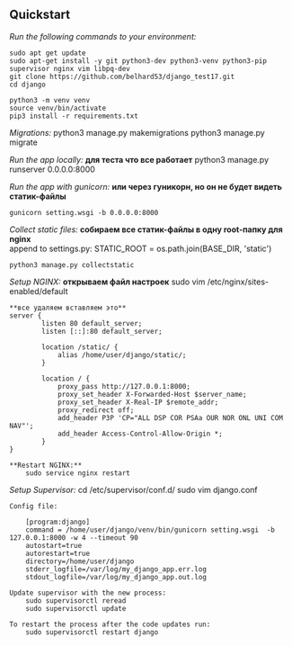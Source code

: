 ## Quickstart

*Run the following commands to your environment:*
    
    sudo apt get update
    sudo apt-get install -y git python3-dev python3-venv python3-pip supervisor nginx vim libpq-dev
    git clone https://github.com/belhard53/django_test17.git
    cd django
      
    python3 -m venv venv   
    source venv/bin/activate
    pip3 install -r requirements.txt 

*Migrations:*
    python3 manage.py makemigrations
    python3 manage.py migrate
    
*Run the app locally:*
    **для теста что все работает**
    python3 manage.py runserver 0.0.0.0:8000 

*Run the app with gunicorn:*
    **или через гуникорн, но он не будет видеть статик-файлы**
    
    gunicorn setting.wsgi -b 0.0.0.0:8000
    
*Collect static files:*
    **собираем все статик-файлы в одну root-папку для nginx**    
    append to settings.py:
        STATIC_ROOT = os.path.join(BASE_DIR, 'static')    
    
    python3 manage.py collectstatic 
    

*Setup NGINX:*
    **открываем файл настроек**
    sudo vim /etc/nginx/sites-enabled/default
    
   
    **все удаляем вставляем это**
    server {
            listen 80 default_server;
            listen [::]:80 default_server;

            location /static/ {
                alias /home/user/django/static/; 
            }

            location / {
                proxy_pass http://127.0.0.1:8000;
                proxy_set_header X-Forwarded-Host $server_name;
                proxy_set_header X-Real-IP $remote_addr;
                proxy_redirect off;
                add_header P3P 'CP="ALL DSP COR PSAa OUR NOR ONL UNI COM NAV"';
                add_header Access-Control-Allow-Origin *;
            }
    }
    
    **Restart NGINX:**    
        sudo service nginx restart
    
    
*Setup Supervisor:*
    cd /etc/supervisor/conf.d/
    sudo vim django.conf
    
    Config file:
        
        [program:django]
        command = /home/user/django/venv/bin/gunicorn setting.wsgi  -b 127.0.0.1:8000 -w 4 --timeout 90
        autostart=true
        autorestart=true
        directory=/home/user/django 
        stderr_logfile=/var/log/my_django_app.err.log
        stdout_logfile=/var/log/my_django_app.out.log
    
    Update supervisor with the new process:        
        sudo supervisorctl reread
        sudo supervisorctl update
    
    To restart the process after the code updates run:
        sudo supervisorctl restart django




    
   

